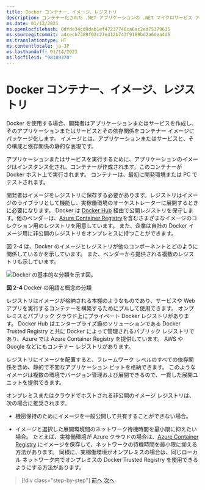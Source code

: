 ```yaml
---
title: Docker コンテナー、イメージ、レジストリ
description: コンテナー化された .NET アプリケーションの .NET マイクロサービス アーキテクチャ | Docker コンテナー、イメージ、レジストリ
ms.date: 01/13/2021
ms.openlocfilehash: 0dfde34cd9dab1ef47237746ca6ac2ed75379635
ms.sourcegitcommit: a4cecb7389f02c27e412b743f9189bd2a6dea4d6
ms.translationtype: HT
ms.contentlocale: ja-JP
ms.lasthandoff: 01/14/2021
ms.locfileid: "98189370"
---
```

# <a name="docker-containers-images-and-registries"></a>Docker コンテナー、イメージ、レジストリ

Docker を使用する場合、開発者はアプリケーションまたはサービスを作成し、そのアプリケーションまたはサービスとその依存関係をコンテナー イメージにパッケージ化します。 イメージとは、アプリケーションまたはサービスと、その構成と依存関係の静的な表現です。

アプリケーションまたはサービスを実行するために、アプリケーションのイメージはインスタンス化され、コンテナーが作成されます。このコンテナーが Docker ホスト上で実行されます。 コンテナーは、最初に開発環境または PC でテストされます。

開発者はイメージをレジストリに保存する必要があります。レジストリはイメージのライブラリとして機能し、実稼働環境のオーケストレーターに展開するときに必要になります。 Docker は [Docker Hub](https://hub.docker.com/) 経由で公開レジストリを保守します。他のベンダーは、[Azure Container Registry](https://azure.microsoft.com/services/container-registry/)を含むさまざまなイメージのコレクション用のレジストリを用意しています。 また、企業は自社の Docker イメージ用に非公開のレジストリをオンプレミスに持つことができます。

図 2-4 は、Docker のイメージとレジストリが他のコンポーネントとどのように関係しているかを示しています。 また、ベンダーから提供される複数のレジストリも示しています。

![Docker の基本的な分類を示す図。](./media/docker-containers-images-registries/taxonomy-of-docker-terms-and-concepts.png)

**図 2-4** Docker の用語と概念の分類

レジストリはイメージが格納される本棚のようなものであり、サービスや Web アプリを実行するコンテナーを構築するためにプルして使用できます。 オンプレミスとパブリック クラウド上にプライベート Docker レジストリがあります。 Docker Hub はエンタープライズ級のソリューションである Docker Trusted Registry と共に Docker によって管理されるパブリック レジストリであり、Azure では Azure Container Registry を提供しています。 AWS や Google などにもコンテナー レジストリがあります。

レジストリにイメージを配置すると、フレームワーク レベルのすべての依存関係を含め、静的で不変なアプリケーション ビットを格納できます。 このようなイメージは複数の環境でバージョン管理および展開できるので、一貫した展開ユニットを提供できます。

オンプレミスまたはクラウドでホストされる非公開のイメージ レジストリは、次の場合に推奨されます。

- 機密保持のためにイメージを一般公開して共有することができない場合。

- イメージと選択した展開環境間のネットワーク待機時間を最小限に抑えたい場合。 たとえば、実稼働環境が Azure クラウドの場合は、[Azure Container Registry](https://azure.microsoft.com/services/container-registry/) にイメージを保存して、ネットワークの待機時間を最小限に抑える方法があります。 同様に、実稼働環境がオンプレミスの場合は、同じローカル ネットワーク内でオンプレミスの Docker Trusted Registry を使用できるようにする方法があります。

>[!div class="step-by-step"]
>[前へ](docker-terminology.md)
>[次へ](../net-core-net-framework-containers/index.md)
